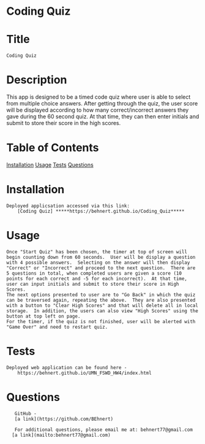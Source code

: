 # Coding Quiz

# Title
    Coding Quiz

  # Description
  This app is designed to be a timed code quiz where user is able to select from multiple choice answers.  After getting through the quiz, the user score will be displayed according to how many correct/incorrect answers they gave during the 60 second quiz.  At that time, they can then enter initials and submit to store their score in the high scores.

  # Table of Contents

   [Installation](#installation)
   [Usage](#usage)
   [Tests](#tests)
   [Questions](#questions)
  

  # Installation
    Deployed applicsation accessed via this link: 
        [Coding Quiz] *****https://behnert.github.io/Coding_Quiz*****

        

  # Usage
    Once "Start Quiz" has been chosen, the timer at top of screen will begin counting down from 60 seconds.  User will be display a question with 4 possible answers.  Selecting on the answer will then display "Correct" or "Incorrect" and proceed to the next question.  There are 5 questions in total, when completed users are given a score (10 points for each correct and -5 for each incorrect).  At that time, user can input initials and submit to store their score in High Scores.  
    The next options presented to user are to "Go Back" in which the quiz can be traversed again, repeating the above.  They are also presented with a button to "Clear High Scores" and that will delete all in local storage.  In addition, the users can also view "High Scores" using the button at top left on page.
    For the timer, if the quiz is not finished, user will be alerted with "Game Over" and need to restart quiz.

  # Tests
    Deployed web application can be found here - 
        https://behnert.github.io/UMN_FSWD_HW4/index.html

  # Questions
       GitHub -
       [a link](https://github.com/BEhnert)
      
       For additional questions, please email me at: behnert77@gmail.com
      [a link](mailto:behnert77@gmail.com)


